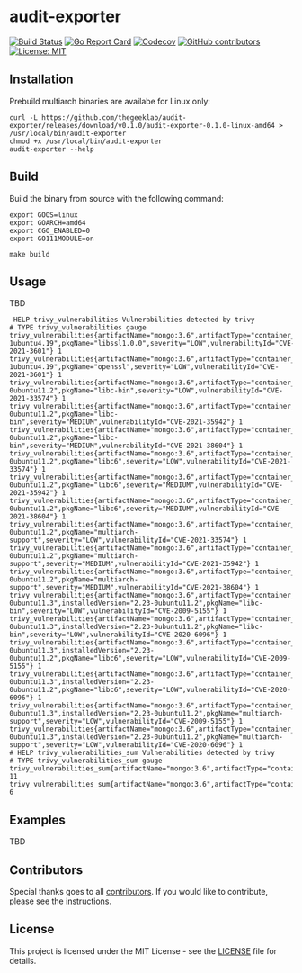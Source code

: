 # audit-exporter

[![Build Status](https://img.shields.io/drone/build/thegeeklab/audit-exporter?logo=drone&server=https%3A%2F%2Fdrone.thegeeklab.de)](https://drone.thegeeklab.de/thegeeklab/audit-exporter)
[![Go Report Card](https://goreportcard.com/badge/github.com/thegeeklab/audit-exporter)](https://goreportcard.com/report/github.com/thegeeklab/audit-exporter)
[![Codecov](https://img.shields.io/codecov/c/github/thegeeklab/audit-exporter)](https://codecov.io/gh/thegeeklab/audit-exporter)
[![GitHub contributors](https://img.shields.io/github/contributors/thegeeklab/audit-exporter)](https://github.com/thegeeklab/audit-exporter/graphs/contributors)
[![License: MIT](https://img.shields.io/github/license/thegeeklab/audit-exporter)](https://github.com/thegeeklab/audit-exporter/blob/main/LICENSE)

## Installation

Prebuild multiarch binaries are availabe for Linux only:

```Shell
curl -L https://github.com/thegeeklab/audit-exporter/releases/download/v0.1.0/audit-exporter-0.1.0-linux-amd64 > /usr/local/bin/audit-exporter
chmod +x /usr/local/bin/audit-exporter
audit-exporter --help
```

## Build

Build the binary from source with the following command:

```Shell
export GOOS=linux
export GOARCH=amd64
export CGO_ENABLED=0
export GO111MODULE=on

make build
```

## Usage

TBD

```Text
 HELP trivy_vulnerabilities Vulnerabilities detected by trivy
# TYPE trivy_vulnerabilities gauge
trivy_vulnerabilities{artifactName="mongo:3.6",artifactType="container_image",fixedVersion="",installedVersion="1.0.2g-1ubuntu4.19",pkgName="libssl1.0.0",severity="LOW",vulnerabilityId="CVE-2021-3601"} 1
trivy_vulnerabilities{artifactName="mongo:3.6",artifactType="container_image",fixedVersion="",installedVersion="1.0.2g-1ubuntu4.19",pkgName="openssl",severity="LOW",vulnerabilityId="CVE-2021-3601"} 1
trivy_vulnerabilities{artifactName="mongo:3.6",artifactType="container_image",fixedVersion="",installedVersion="2.23-0ubuntu11.2",pkgName="libc-bin",severity="LOW",vulnerabilityId="CVE-2021-33574"} 1
trivy_vulnerabilities{artifactName="mongo:3.6",artifactType="container_image",fixedVersion="",installedVersion="2.23-0ubuntu11.2",pkgName="libc-bin",severity="MEDIUM",vulnerabilityId="CVE-2021-35942"} 1
trivy_vulnerabilities{artifactName="mongo:3.6",artifactType="container_image",fixedVersion="",installedVersion="2.23-0ubuntu11.2",pkgName="libc-bin",severity="MEDIUM",vulnerabilityId="CVE-2021-38604"} 1
trivy_vulnerabilities{artifactName="mongo:3.6",artifactType="container_image",fixedVersion="",installedVersion="2.23-0ubuntu11.2",pkgName="libc6",severity="LOW",vulnerabilityId="CVE-2021-33574"} 1
trivy_vulnerabilities{artifactName="mongo:3.6",artifactType="container_image",fixedVersion="",installedVersion="2.23-0ubuntu11.2",pkgName="libc6",severity="MEDIUM",vulnerabilityId="CVE-2021-35942"} 1
trivy_vulnerabilities{artifactName="mongo:3.6",artifactType="container_image",fixedVersion="",installedVersion="2.23-0ubuntu11.2",pkgName="libc6",severity="MEDIUM",vulnerabilityId="CVE-2021-38604"} 1
trivy_vulnerabilities{artifactName="mongo:3.6",artifactType="container_image",fixedVersion="",installedVersion="2.23-0ubuntu11.2",pkgName="multiarch-support",severity="LOW",vulnerabilityId="CVE-2021-33574"} 1
trivy_vulnerabilities{artifactName="mongo:3.6",artifactType="container_image",fixedVersion="",installedVersion="2.23-0ubuntu11.2",pkgName="multiarch-support",severity="MEDIUM",vulnerabilityId="CVE-2021-35942"} 1
trivy_vulnerabilities{artifactName="mongo:3.6",artifactType="container_image",fixedVersion="",installedVersion="2.23-0ubuntu11.2",pkgName="multiarch-support",severity="MEDIUM",vulnerabilityId="CVE-2021-38604"} 1
trivy_vulnerabilities{artifactName="mongo:3.6",artifactType="container_image",fixedVersion="2.23-0ubuntu11.3",installedVersion="2.23-0ubuntu11.2",pkgName="libc-bin",severity="LOW",vulnerabilityId="CVE-2009-5155"} 1
trivy_vulnerabilities{artifactName="mongo:3.6",artifactType="container_image",fixedVersion="2.23-0ubuntu11.3",installedVersion="2.23-0ubuntu11.2",pkgName="libc-bin",severity="LOW",vulnerabilityId="CVE-2020-6096"} 1
trivy_vulnerabilities{artifactName="mongo:3.6",artifactType="container_image",fixedVersion="2.23-0ubuntu11.3",installedVersion="2.23-0ubuntu11.2",pkgName="libc6",severity="LOW",vulnerabilityId="CVE-2009-5155"} 1
trivy_vulnerabilities{artifactName="mongo:3.6",artifactType="container_image",fixedVersion="2.23-0ubuntu11.3",installedVersion="2.23-0ubuntu11.2",pkgName="libc6",severity="LOW",vulnerabilityId="CVE-2020-6096"} 1
trivy_vulnerabilities{artifactName="mongo:3.6",artifactType="container_image",fixedVersion="2.23-0ubuntu11.3",installedVersion="2.23-0ubuntu11.2",pkgName="multiarch-support",severity="LOW",vulnerabilityId="CVE-2009-5155"} 1
trivy_vulnerabilities{artifactName="mongo:3.6",artifactType="container_image",fixedVersion="2.23-0ubuntu11.3",installedVersion="2.23-0ubuntu11.2",pkgName="multiarch-support",severity="LOW",vulnerabilityId="CVE-2020-6096"} 1
# HELP trivy_vulnerabilities_sum Vulnerabilities detected by trivy
# TYPE trivy_vulnerabilities_sum gauge
trivy_vulnerabilities_sum{artifactName="mongo:3.6",artifactType="container_image",severity="LOW"} 11
trivy_vulnerabilities_sum{artifactName="mongo:3.6",artifactType="container_image",severity="MEDIUM"} 6
```

## Examples

TBD

## Contributors

Special thanks goes to all [contributors](https://github.com/thegeeklab/audit-exporter/graphs/contributors). If you would like to contribute, please see the [instructions](https://github.com/thegeeklab/audit-exporter/blob/main/CONTRIBUTING.md).

## License

This project is licensed under the MIT License - see the [LICENSE](https://github.com/thegeeklab/audit-exporter/blob/main/LICENSE) file for details.
